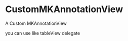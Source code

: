 CustomMKAnnotationView
======================

A  Custom MKAnnotationView

you can use like tableView delegate 
